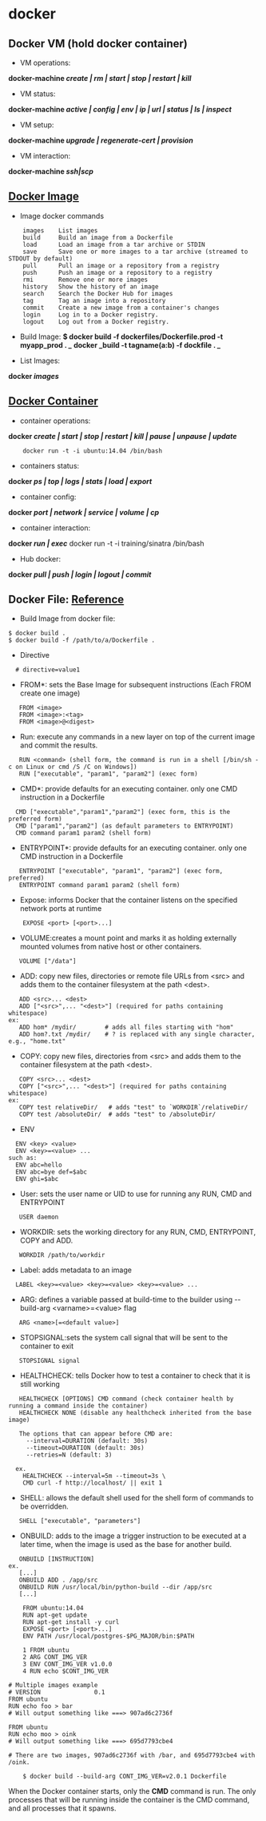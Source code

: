 docker
======

## Docker VM (hold docker container)
- VM operations:

**docker-machine _create | rm | start | stop | restart | kill_**

- VM status:

**docker-machine _active | config | env | ip | url | status | ls | inspect_**

- VM setup:

**docker-machine _upgrade | regenerate-cert | provision_**

- VM interaction:

**docker-machine _ssh|scp_**

## [Docker Image](https://docs.docker.com/engine/tutorials/dockerimages/)
 - Image docker commands
```
    images    List images
    build     Build an image from a Dockerfile
    load      Load an image from a tar archive or STDIN
    save      Save one or more images to a tar archive (streamed to STDOUT by default)
    pull      Pull an image or a repository from a registry
    push      Push an image or a repository to a registry
    rmi       Remove one or more images
    history   Show the history of an image
    search    Search the Docker Hub for images
    tag       Tag an image into a repository
    commit    Create a new image from a container's changes
    login     Log in to a Docker registry.
    logout    Log out from a Docker registry.
```    
- Build Image:
**$ docker build -f dockerfiles/Dockerfile.prod  -t myapp_prod . _**
**docker _build -t tagname(a:b) -f dockfile . _**

- List Images:

**docker _images_**


## [Docker Container]()
- container operations:

**docker _create | start | stop | restart | kill | pause | unpause | update_**
```
    docker run -t -i ubuntu:14.04 /bin/bash
```
- containers status:

**docker _ps | top | logs | stats | load | export_**

- container config:

**docker _port | network | service | volume | cp_**

- container interaction:

**docker _run | exec_**
docker run -t -i training/sinatra /bin/bash

- Hub docker:

**docker _pull | push | login | logout | commit_**


## Docker File:  [Reference](https://docs.docker.com/engine/reference/builder/)

- Build Image from docker file:
```
$ docker build .
$ docker build -f /path/to/a/Dockerfile .
```
  - Directive
```
  # directive=value1
```
  - FROM*: sets the Base Image for subsequent instructions (Each FROM create one image)
```
   FROM <image>
   FROM <image>:<tag>
   FROM <image>@<digest>
```

  - Run: execute any commands in a new layer on top of the current image and commit the results.
```
   RUN <command> (shell form, the command is run in a shell [/bin/sh -c on Linux or cmd /S /C on Windows])
   RUN ["executable", "param1", "param2"] (exec form)
```

  - CMD*: provide defaults for an executing container. only one CMD instruction in a Dockerfile
```  
  CMD ["executable","param1","param2"] (exec form, this is the preferred form)
  CMD ["param1","param2"] (as default parameters to ENTRYPOINT)
  CMD command param1 param2 (shell form)
```  
  - ENTRYPOINT*: provide defaults for an executing container. only one CMD instruction in a Dockerfile
```  
   ENTRYPOINT ["executable", "param1", "param2"] (exec form, preferred)
   ENTRYPOINT command param1 param2 (shell form)
```  

  - Expose: informs Docker that the container listens on the specified network ports at runtime
```
    EXPOSE <port> [<port>...]
```
  - VOLUME:creates a mount point and marks it as holding externally mounted volumes from native host or other containers.
```
   VOLUME ["/data"]
```
  - ADD: copy new files, directories or remote file URLs from \<src\> and adds them to the container filesystem at the path \<dest\>.
```
   ADD <src>... <dest>
   ADD ["<src>",... "<dest>"] (required for paths containing whitespace)
ex:
   ADD hom* /mydir/        # adds all files starting with "hom"
   ADD hom?.txt /mydir/    # ? is replaced with any single character, e.g., "home.txt"
```
  - COPY: copy new files, directories from \<src\> and adds them to the container filesystem at the path \<dest\>.
```
   COPY <src>... <dest>
   COPY ["<src>",... "<dest>"] (required for paths containing whitespace)
ex:
   COPY test relativeDir/   # adds "test" to `WORKDIR`/relativeDir/
   COPY test /absoluteDir/  # adds "test" to /absoluteDir/
```
  - ENV
```  
  ENV <key> <value>
  ENV <key>=<value> ...
such as:
  ENV abc=hello
  ENV abc=bye def=$abc
  ENV ghi=$abc
```
  - User: sets the user name or UID to use for running any RUN, CMD and ENTRYPOINT
```
   USER daemon
```
  - WORKDIR: sets the working directory for any RUN, CMD, ENTRYPOINT, COPY and ADD.
```
   WORKDIR /path/to/workdir
```
  - Label:  adds metadata to an image
```
  LABEL <key>=<value> <key>=<value> <key>=<value> ...
```
  - ARG:  defines a variable passed at build-time to the builder using --build-arg \<varname\>=\<value\> flag
```
   ARG <name>[=<default value>]
```
  - STOPSIGNAL:sets the system call signal that will be sent to the container to exit
```  
   STOPSIGNAL signal
```
  - HEALTHCHECK: tells Docker how to test a container to check that it is still working
```
   HEALTHCHECK [OPTIONS] CMD command (check container health by running a command inside the container)
   HEALTHCHECK NONE (disable any healthcheck inherited from the base image)
   
   The options that can appear before CMD are:
     --interval=DURATION (default: 30s)
     --timeout=DURATION (default: 30s)
     --retries=N (default: 3)
  
  ex.   
    HEALTHCHECK --interval=5m --timeout=3s \
    CMD curl -f http://localhost/ || exit 1
```

  - SHELL: allows the default shell used for the shell form of commands to be overridden. 
```
   SHELL ["executable", "parameters"]
```

  - ONBUILD: adds to the image a trigger instruction to be executed at a later time, when the image is used as the base for another build.
```  
   ONBUILD [INSTRUCTION]
ex.   
   [...]
   ONBUILD ADD . /app/src
   ONBUILD RUN /usr/local/bin/python-build --dir /app/src
   [...]
```

```
    FROM ubuntu:14.04
    RUN apt-get update
    RUN apt-get install -y curl
    EXPOSE <port> [<port>...]
    ENV PATH /usr/local/postgres-$PG_MAJOR/bin:$PATH
    
    1 FROM ubuntu
    2 ARG CONT_IMG_VER
    3 ENV CONT_IMG_VER v1.0.0
    4 RUN echo $CONT_IMG_VER

# Multiple images example
# VERSION               0.1
FROM ubuntu
RUN echo foo > bar
# Will output something like ===> 907ad6c2736f

FROM ubuntu
RUN echo moo > oink
# Will output something like ===> 695d7793cbe4

# There are two images, 907ad6c2736f with /bar, and 695d7793cbe4 with /oink.

    $ docker build --build-arg CONT_IMG_VER=v2.0.1 Dockerfile
```

When the Docker container starts, only the **CMD** command is run. The only processes that will be running inside the container is the CMD command, and all processes that it spawns.
